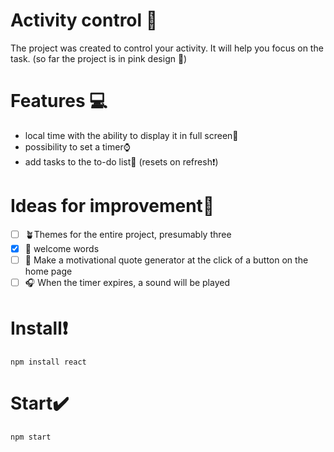 # Activity control 📑
The project was created to control your activity. It will help you focus on the task. (so far the project is in pink design 🌸)

# Features 💻
* local time with the ability to display it in full screen🌿
* possibility to set a timer⌚️
* add tasks to the to-do list📝 (resets on refresh❗️)

# Ideas for improvement📌
- [ ] 🪴Themes for the entire project, presumably three 
- [x] 🧃 welcome words
- [ ] 📒 Make a motivational quote generator at the click of a button on the home page
- [ ] 🎧 When the timer expires, a sound will be played

# Install❗️

```
npm install react
```

# Start✔️
```
npm start
```
